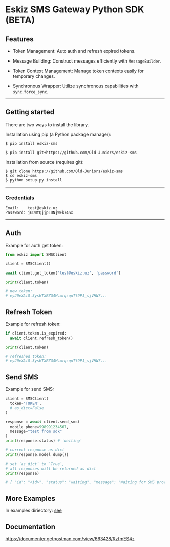 # Eskiz SMS Gateway Python SDK (BETA)

## Features

- Token Management:
  Auto auth and refresh expired tokens.

- Message Building:
  Construct messages efficiently with `MessageBuilder`.

- Token Context Management:
  Manage token contexts easily for temporary changes.

- Synchronous Wrapper:
  Utilize synchronous capabilities with `sync.force_sync`.

---

## Getting started

There are two ways to install the library.

Installation using pip (a Python package manager):

```shell
$ pip install eskiz-sms
```

```shell
$ pip install git+https://github.com/Old-Juniors/eskiz-sms
```

Installation from source (requires git):

```shell
$ git clone https://github.com/Old-Juniors/eskiz-sms
$ cd eskiz-sms
$ python setup.py install
```

---

### Credentials

```
Email:    test@eskiz.uz
Password: j6DWtQjjpLDNjWEk74Sx
```

---

## Auth

Example for auth get token:

```py
from eskiz import SMSClient

client = SMSClient()

await client.get_token('test@eskiz.uz', 'password')

print(client.token)

# new token:
# eyJ0eXAiO.3ysHTXEZG4M.mrqsquTf9PJ_sjVHW7...
```

## Refresh Token

Example for refresh token:

```py
if client.token.is_expired:
  await client.refresh_token()

print(client.token)

# refreshed token:
# eyJ0eXAiO.3ysHTXEZG4M.mrqsquTf9PJ_sjVHW7...
```

## Send SMS

Example for send SMS:

```py
client = SMSClient(
  token='TOKEN',
  # as_dict=False
)

response = await client.send_sms(
  mobile_phone=998991234567,
  message="test from sdk"
)
print(response.status) # 'waiting'

# current response as dict
print(response.model_dump())

# set `as_dict` to `True`,
# all responses will be returned as dict
print(response)

# { "id": "<id>", "status": "waiting", "message": "Waiting for SMS provider" }
```

## More Examples

In examples diriectory: [see](/examples/)

## Documentation

https://documenter.getpostman.com/view/663428/RzfmES4z
